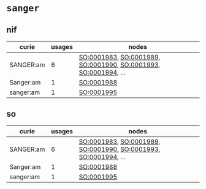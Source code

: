 # `sanger`

## nif

| curie     |   usages | nodes                                                                                                                                                                                                                                                                                            |
|-----------|----------|--------------------------------------------------------------------------------------------------------------------------------------------------------------------------------------------------------------------------------------------------------------------------------------------------|
| SANGER:am |        6 | [SO:0001983](http://purl.obolibrary.org/obo/SO_0001983), [SO:0001989](http://purl.obolibrary.org/obo/SO_0001989), [SO:0001990](http://purl.obolibrary.org/obo/SO_0001990), [SO:0001993](http://purl.obolibrary.org/obo/SO_0001993), [SO:0001994](http://purl.obolibrary.org/obo/SO_0001994), ... |
| Sanger:am |        1 | [SO:0001988](http://purl.obolibrary.org/obo/SO_0001988)                                                                                                                                                                                                                                          |
| sanger:am |        1 | [SO:0001995](http://purl.obolibrary.org/obo/SO_0001995)                                                                                                                                                                                                                                          |

## so

| curie     |   usages | nodes                                                                                                                                                                                                                                                                                            |
|-----------|----------|--------------------------------------------------------------------------------------------------------------------------------------------------------------------------------------------------------------------------------------------------------------------------------------------------|
| SANGER:am |        6 | [SO:0001983](http://purl.obolibrary.org/obo/SO_0001983), [SO:0001989](http://purl.obolibrary.org/obo/SO_0001989), [SO:0001990](http://purl.obolibrary.org/obo/SO_0001990), [SO:0001993](http://purl.obolibrary.org/obo/SO_0001993), [SO:0001994](http://purl.obolibrary.org/obo/SO_0001994), ... |
| Sanger:am |        1 | [SO:0001988](http://purl.obolibrary.org/obo/SO_0001988)                                                                                                                                                                                                                                          |
| sanger:am |        1 | [SO:0001995](http://purl.obolibrary.org/obo/SO_0001995)                                                                                                                                                                                                                                          |

